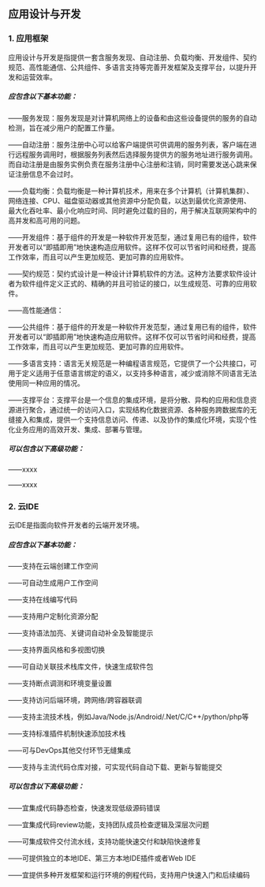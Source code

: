 ## 应用设计与开发

### 1. 应用框架

应用设计与开发是指提供一套含服务发现、自动注册、负载均衡、开发组件、契约规范、高性能通信、公共组件、多语言支持等完善开发框架及支撑平台，以提升开发和运营效率。

##### 应包含以下基本功能：

——服务发现：服务发现是对计算机网络上的设备和由这些设备提供的服务的自动检测，旨在减少用户的配置工作量。

——自动注册：服务注册中心可以给客户端提供可供调用的服务列表，客户端在进行远程服务调用时，根据服务列表然后选择服务提供方的服务地址进行服务调用。而自动注册是由服务实例负责在服务注册中心注册和注销，同时需要发送心跳来保证注册信息不会过时。

——负载均衡：负载均衡是一种计算机技术，用来在多个计算机（计算机集群）、网络连接、CPU、磁盘驱动器或其他资源中分配负载，以达到最优化资源使用、最大化吞吐率、最小化响应时间、同时避免过载的目的，用于解决互联网架构中的高并发和高可用的问题。

——开发组件：基于组件的开发是一种软件开发范型，通过复用已有的组件，软件开发者可以“即插即用”地快速构造应用软件。这样不仅可以节省时间和经费，提高工作效率，而且可以产生更加规范、更加可靠的应用软件。

——契约规范：契约式设计是一种设计计算机软件的方法。这种方法要求软件设计者为软件组件定义正式的、精确的并且可验证的接口，以生成规范、可靠的应用软件。

——高性能通信：

——公共组件：基于组件的开发是一种软件开发范型，通过复用已有的组件，软件开发者可以“即插即用”地快速构造应用软件。这样不仅可以节省时间和经费，提高工作效率，而且可以产生更加规范、更加可靠的应用软件。

——多语言支持：语言无关规范是一种编程语言规范，它提供了一个公共接口，可用于定义适用于任意语言绑定的语义，以支持多种语言，减少或消除不同语言无法使用同一种应用的情况。

——支撑平台：支撑平台是一个信息的集成环境，是将分散、异构的应用和信息资源进行聚合，通过统一的访问入口，实现结构化数据资源、各种服务跨数据库的无缝接入和集成，提供一个支持信息访问、传递、以及协作的集成化环境，实现个性化业务应用的高效开发、集成、部署与管理。


##### 可以包含以下高级功能：

——xxxx

——xxxx

### 2. 云IDE

云IDE是指面向软件开发者的云端开发环境。

##### 应包含以下基本功能：

——支持在云端创建工作空间

——可自动生成用户工作空间

——支持在线编写代码

——支持用户定制化资源分配

——支持语法加亮、关键词自动补全及智能提示

——支持界面风格和多视图切换

——可自动关联技术栈库文件，快速生成软件包

——支持断点调测和环境变量设置

——支持访问后端环境，跨网络/跨容器联调

——支持主流技术栈，例如Java/Node.js/Android/.Net/C/C++/python/php等

——支持标准插件机制快速添加技术栈

——可与DevOps其他交付环节无缝集成

——支持与主流代码仓库对接，可实现代码自动下载、更新与智能提交

##### 可以包含以下高级功能：

——宜集成代码静态检查，快速发现低级源码错误

——宜集成代码review功能，支持团队成员检查逻辑及深层次问题

——可集成软件交付流水线，支持功能快速交付和缺陷快速修复

——可提供独立的本地IDE、第三方本地IDE插件或者Web IDE

——宜提供多种开发框架和运行环境的例程代码，支持用户快速入门和后续编码
